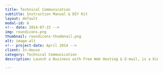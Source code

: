 ```yaml
---
title: Technical Communication 
subtitle: Instruction Manual & DIY Kit
layout: default
modal-id: 6
<!-- date: 2014-07-15 -->
img: roundicons.png
thumbnail: roundicons-thumbnail.png
alt: image-alt
<!-- project-date: April 2014 -->
client: In-House
category: Technical Communication 
description: Launch a Business with Free Web Hosting & E-mail, is a Kindle e-book for engaging the entrepreneur, professional, and SME community with responsive services. Crafted as an instruction manual, the DIY kit is visually rich with illustrations and step-by-step instructions to establish a digital presence.  

---
```

